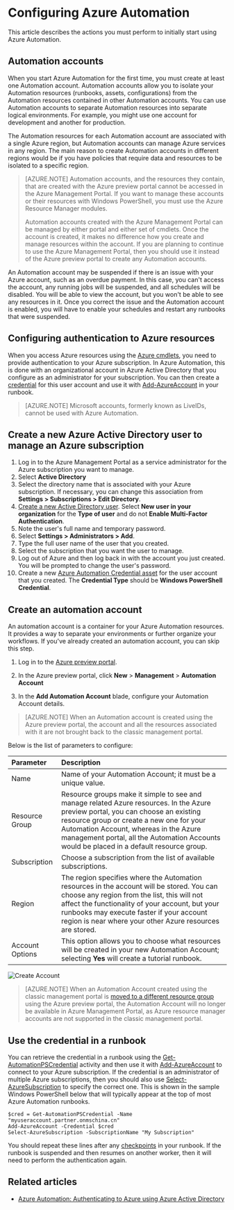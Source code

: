 <properties
   pageTitle="Configuring Azure Automation"
   description="Describes steps that you must perform to configure Azure Automation for initial use."
   services="automation"
   documentationCenter=""
   authors="SnehaGunda"
   manager="stevenka"
   editor="tysonn" />
<tags
	ms.service="automation"
	ms.date="11/10/2015"
	wacn.date=""/>

# Configuring Azure Automation

This article describes the actions you must perform to initially start using Azure Automation.

## Automation accounts

When you start Azure Automation for the first time, you must create at least one Automation account. Automation accounts allow you to isolate your Automation resources (runbooks, assets, configurations) from the Automation resources contained in other Automation accounts. You can use Automation accounts to separate Automation resources into separate logical environments. For example, you might use one account for development and another for production.

The Automation resources for each Automation account are associated with a single Azure region, but Automation accounts can manage Azure services in any region. The main reason to create Automation accounts in different regions would be if you have policies that require data and resources to be isolated to a specific region.

>[AZURE.NOTE] Automation accounts, and the resources they contain, that are created with the Azure preview portal cannot be accessed in the Azure Management Portal. If you want to manage these accounts or their resources with Windows PowerShell, you must use the Azure Resource Manager modules. 
>
>Automation accounts created with the Azure Management Portal can be managed by either portal and either set of cmdlets. Once the account is created, it makes no difference how you create and manage resources within the account. If you are planning to continue to use the Azure Management Portal, then you should use it instead of the Azure preview portal to create any Automation accounts.


An Automation account may be suspended if there is an issue with your Azure account, such as an overdue payment. In this case, you can't access the account, any running jobs will be suspended, and all schedules will be disabled. You will be able to view the account, but you won't be able to see any resources in it. Once you correct the issue and the Automation account is enabled, you will have to enable your schedules and restart any runbooks that were suspended.


## Configuring authentication to Azure resources

When you access Azure resources using the [Azure cmdlets](http://msdn.microsoft.com/zh-cn/library/azure/jj554330.aspx), you need to provide authentication to your Azure subscription. In Azure Automation, this is done with an organizational account in Azure Active Directory that you configure as an administrator for your subscription. You can then create a [credential](http://msdn.microsoft.com/zh-cn/library/dn940015.aspx) for this user account and use it with [Add-AzureAccount](http://msdn.microsoft.com/zh-cn/library/azure/dn722528.aspx) in your runbook.

>[AZURE.NOTE] Microsoft accounts, formerly known as LiveIDs, cannot be used with Azure Automation.

## Create a new Azure Active Directory user to manage an Azure subscription

1. Log in to the Azure Management Portal as a service administrator for the Azure subscription you want to manage.
2. Select **Active Directory**
3. Select the directory name that is associated with your Azure subscription. If necessary, you can change this association from **Settings > Subscriptions > Edit Directory**.
4. [Create a new Active Directory user](http://msdn.microsoft.com/zh-cn/library/azure/hh967632.aspx).  Select **New user in your organization** for the **Type of user** and do not **Enable Multi-Factor Authentication**.
5. Note the user's full name and temporary password.
7. Select **Settings > Administrators > Add**.
8. Type the full user name of the user that you created.
9. Select the subscription that you want the user to manage.
10. Log out of Azure and then log back in with the account you just created. You will be prompted to change the user's password.
11. Create a new [Azure Automation Credential asset](http://msdn.microsoft.com/zh-cn/library/dn940015.aspx) for the user account that you created. The **Credential Type** should be **Windows PowerShell Credential**.

## Create an automation account

An automation account is a container for your Azure Automation resources. It provides a way to separate your environments or further organize your workflows. If you've already created an automation account, you can skip this step.

1. Log in to the [Azure preview portal](https://manage.windowsazure.cn/).

2. In the Azure preview portal, click **New** > **Management** > **Automation Account**

3. In the **Add Automation Account** blade, configure your Automation Account details. 

>[AZURE.NOTE] When an Automation account is created using the Azure preview portal, the account and all the resources associated with it are not brought back to the classic management portal. 

Below is the list of parameters to configure:

|Parameter            |Description |
|:---|:---|
| Name | Name of your Automation Account; it must be a unique value. |
| Resource Group | Resource groups make it simple to see and manage related Azure resources. In the Azure preview portal, you can choose an existing resource group or create a new one for your Automation Account, whereas in the Azure management portal, all the Automation Accounts would be placed in a default resource group. |
| Subscription | Choose a subscription from the list of available subscriptions. |
| Region | The region specifies where the Automation resources in the account will be stored. You can choose any region from the list, this will not affect the functionality of your account, but your runbooks may execute faster if your account region is near where your other Azure resources are stored. |
| Account Options | This option allows you to choose what resources will be created in your new Automation Account; selecting **Yes** will create a tutorial runbook. |

![Create Account](./media/automation-configuration/automation-01-create-automation-account.png)

>[AZURE.NOTE] When an Automation Account created using the classic management portal is [moved to a different resource group](/documentation/articles/resource-group-move-resources) using the Azure preview portal, the Automation Account will no longer be available in Azure Management Portal, as Azure resource manager accounts are not supported in the classic management portal.



## Use the credential in a runbook

You can retrieve the credential in a runbook using the [Get-AutomationPSCredential](http://msdn.microsoft.com/zh-cn/library/dn940015.aspx) activity and then use it with [Add-AzureAccount](http://msdn.microsoft.com/zh-cn/library/azure/dn722528.aspx) to connect to your Azure subscription. If the credential is an administrator of multiple Azure subscriptions, then you should also use [Select-AzureSubscription](http://msdn.microsoft.com/zh-cn/library/dn495203.aspx) to specify the correct one. This is shown in the sample Windows PowerShell below that will typically appear at the top of most Azure Automation runbooks.

    $cred = Get-AutomationPSCredential -Name "myuseraccount.partner.onmschina.cn"
	Add-AzureAccount -Credential $cred
	Select-AzureSubscription -SubscriptionName "My Subscription"

You should repeat these lines after any [checkpoints](http://technet.microsoft.com/zh-cn/library/dn469257.aspx#bk_Checkpoints) in your runbook. If the runbook is suspended and then resumes on another worker, then it will need to perform the authentication again.

## Related articles
- [Azure Automation: Authenticating to Azure using Azure Active Directory](http://azure.microsoft.com/blog/2014/08/27/azure-automation-authenticating-to-azure-using-azure-active-directory/)
 
